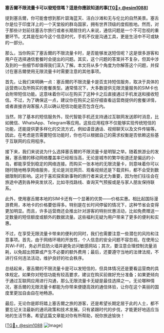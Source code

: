 **塞舌爾不限流量卡可以發短信嗎？這是你應該知道的事[[TG💪+ @esim1088](https://t.me/s/esim1088)]**

提到塞舌爾，你可能會想到那片碧海蓝天、洁白沙滩和无与伦比的自然美景。塞舌尔是位于印度洋上的一个天堂般的群岛国家，拥有世界顶级的度假胜地。然而，对于那些计划前往塞舌尔旅行或者长期居住的人来说，通信问题是一个不可忽视的重要环节。尤其是在如今这个信息时代，手机不仅是沟通工具，更是生活中不可或缺的一部分。

那么，当你购买了塞舌爾的不限流量卡时，是否能够发送短信呢？这是很多游客和用户在选择通信套餐时会提出的问题。其实，这个问题的答案并不复杂，但其中涉及到的一些细节却值得我们深入了解。本文将从多个角度为你解答这个问题，并探讨在塞舌爾使用无限流量卡时需要注意的其他事项。

首先，让我们来明确一点：塞舌爾的不限流量卡是否支持短信服务，取决于具体的运营商以及所购买的套餐类型。通常情况下，大多数提供无限流量服务的SIM卡也会附带短信功能。这意味着你可以在购买了这种卡之后直接通过手机发送和接收短信。不过，为了确保这一点，建议你在购买之前仔细查看运营商提供的套餐详情，或者直接咨询客服人员以确认短信功能是否包含在内。

当然，除了基本的短信服务外，现代智能手机还支持通过互联网发送即时消息，比如微信、WhatsApp、Telegram等应用。这些应用程序不仅能够实现传统短信的功能，还能提供更多样化的交流方式，例如语音通话、视频聊天以及文件传输等。因此，在考虑是否需要短信功能时，你也可以根据自己的需求权衡是否依赖这些基于互联网的应用程序。

接下来，我们来说说为什么选择塞舌爾的不限流量卡是明智之举。随着旅游业的发展，塞舌爾的移动网络覆盖率已经相当高，无论是城市的繁华街道还是偏远的小岛，都能享受到稳定的网络连接。而购买一张本地的无限流量卡，则意味着你可以随时随地畅享网络服务，无论是浏览网页、观看视频还是下载资料，都不会受到数据限制的影响。这对于喜欢探索新事物的旅行者来说尤为重要，因为他们往往会在旅途中遇到各种突发状况，比如寻找路线、查询天气预报或是与家人朋友保持联系。

此外，使用塞舌爾本地的SIM卡还有一个显著的优势——价格实惠。相比起国际漫游费用，本地卡的价格要低得多。特别是在长时间停留的情况下，这种节省会变得更加明显。而且，许多运营商还会推出针对游客的特别优惠活动，比如免费赠送一定数量的短信额度或额外的数据流量。这些福利无疑为用户带来了更多的便利和实惠。

不过，在享受无限流量卡带来的便利的同时，我们也需要注意一些潜在的风险和注意事项。首先，由于网络环境的开放性，个人信息的安全问题不容忽视。在使用公共Wi-Fi时，务必开启防火墙并避免访问敏感网站；其次，要注意合理控制流量消耗，以免超出预算或产生不必要的额外费用；最后，还要遵守当地的法律法规，不进行任何违法活动，维护良好的社会秩序。

总结起来，塞舌爾的不限流量卡是可以发短信的，但具体情况还是要看运营商的具体规定。如果你对短信功能有较高要求，建议在购买前做好充分准备；如果更倾向于通过互联网应用进行沟通，那么无限流量卡无疑是最佳选择之一。无论哪种情况，塞舌爾的无限流量卡都能为你带来便捷高效的通信体验，让你在这个美丽的国度里更加自由自在地畅游。

最后，无论你是即将踏上塞舌爾之旅的游客，还是希望长期定居于此的人士，都不要忘记关注最新的通讯政策和技术发展。只有紧跟时代的步伐，才能更好地适应当地的生活节奏。希望这篇文章能对你有所帮助，祝你旅途愉快！

[[TG💪+ @esim1088](https://t.me/s/esim1088) ![Image](https://i.postimg.cc/4NQfJmqS/Snipaste-2025-05-13-00-14-12.png)]